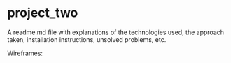 # project_two
A readme.md file with explanations of the technologies used, the approach taken, installation instructions, unsolved problems, etc.

Wireframes:
